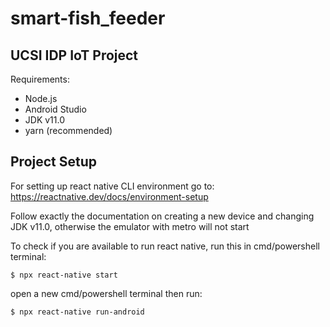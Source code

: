 # smart-fish_feeder
## UCSI IDP IoT Project

Requirements:
- Node.js
- Android Studio
- JDK v11.0
- yarn (recommended)

## Project Setup
For setting up react native CLI environment go to:
https://reactnative.dev/docs/environment-setup

Follow exactly the documentation on creating a new device and changing JDK v11.0, otherwise the emulator with metro will not start

To check if you are available to run react native, run this in cmd/powershell terminal:

```
$ npx react-native start
```

open a new cmd/powershell terminal then run:
```
$ npx react-native run-android
```
